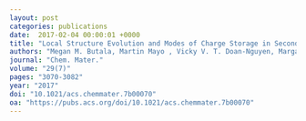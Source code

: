 ```yaml
---
layout: post
categories: publications
date:  2017-02-04 00:00:01 +0000
title: "Local Structure Evolution and Modes of Charge Storage in Secondary Li–FeS2 Cells"
authors: "Megan M. Butala, Martin Mayo , Vicky V. T. Doan-Nguyen, Margaret A. Lumley, Claudia Göbel, Kamila M. Wiaderek, Olaf J. Borkiewicz, Karena W. Chapman, Peter J. Chupas, Mahalingam Balasubramanian, Geneva Laurita , Sylvia Britto, Andrew J. Morris, Clare P. Grey, and Ram Seshadri"
journal: "Chem. Mater."
volume: "29(7)"
pages: "3070-3082"
year: "2017"
doi: "10.1021/acs.chemmater.7b00070"
oa: "https://pubs.acs.org/doi/10.1021/acs.chemmater.7b00070"
---
```

